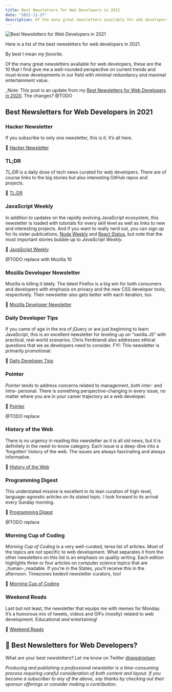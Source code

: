 ```yaml
---
title: Best Newsletters for Web Developers in 2021
date: "2021-11-27"
description: Of the many great newsletters available for web developers, these are the 10 that I find give me a well-rounded perspective on current trends and must-know developments in our field with minimal redundancy and maximal entertainment value.
---
```

![Best Newsletters for Web Developers in 2021](./jared-nielsen-2020-best-newsletters-web-developers.png)

Here is a list of the best newsletters for web developers in 2021.

By best I mean _my favorite_.

Of the many great newsletters available for web developers, these are the 10 that I find give me a well-rounded perspective on current trends and must-know developments in our field with minimal redundancy and maximal entertainment value.

_Note: This post is an update from my [Best Newsletters for Web Developers in 2020](http://jarednielsen.com/2020-best-newsletters-web-developers/). The changes? 
@TODO

## Best Newsletters for Web Developers in 2021

### Hacker Newsletter

If you subscribe to only one newsletter, this is it. It’s all here.

📨 [Hacker Newsletter](https://hackernewsletter.com/)


### TL;DR

_TL;DR_ is a daily dose of tech news curated for web developers. There are of course links to the big stories but also interesting GitHub repos and projects.

📨 [TL;DR](https://www.tldrnewsletter.com/)


### JavaScript Weekly

In addition to updates on the rapidly evolving JavaScript ecosystem, this newsletter is loaded with tutorials for every skill level as well as links to new and interesting projects. And if you want to really nerd out, you can sign up for its sister publications, [Node Weekly](https://nodeweekly.com/) and [React Status](https://react.statuscode.com/), but note that the most important stories bubble up to _JavaScript Weekly_.

📨 [JavaScript Weekly](https://javascriptweekly.com/)


@TODO replace with Mozilla 10
### Mozilla Developer Newsletter

Mozilla is killing it lately. The latest Firefox is a big win for both consumers and developers with emphasis on privacy and the new CSS developer tools, respectively. Their newsletter also gets better with each iteration, too.

📨 [Mozilla Developer Newsletter](https://www.mozilla.org/en-US/newsletter/developer/)



### Daily Developer Tips

If you came of age in the era of jQuery or are just beginning to learn JavaScript, this is an excellent newsletter for leveling up on “vanilla JS” with practical, real-world scenarios. Chris Ferdinandi also addresses ethical questions that we as developers need to consider. FYI: This newsletter is primarily promotional.

📨 [Daily Developer Tips](https://gomakethings.com/articles/?mc_cid=6eb9c466e4&mc_eid=c409540068)


### Pointer

_Pointer_ tends to address concerns related to management, both inter- and intra- personal. There is something perspective-changing in every issue, no matter where you are in your career trajectory as a web developer.

📨 [Pointer](http://www.pointer.io/)


@TODO replace
### History of the Web

There is no urgency in reading this newsletter as it is all old news, but it is definitely in the need-to-know category. Each issue is a deep-dive into a ‘forgotten’ history of the web. The issues are always fascinating and always informative.

📨 [History of the Web](https://thehistoryoftheweb.com/)


### Programming Digest

This understated missive is excellent in its lean curation of high-level, language-agnostic articles on its stated topic. I look forward to its arrival every Sunday morning.

📨 [Programming Digest](https://programmingdigest.net/)


@TODO replace
### Morning Cup of Coding

_Morning Cup of Coding_ is a very well-curated, terse list of articles. Most of the topics are _not_ specific to web development. What separates it from the other newsletters on this list is an emphasis on quality writing. Each edition highlights three or four articles on computer science topics that are _human-_readable. If you’re in the States, you’ll receive this in the afternoon. Timezones bedevil newsletter curators, too! 

📨 [Morning Cup of Coding](https://humanreadablemag.us18.list-manage.com/subscribe?u=ab0f46cf302c0ed836e0bf0ad&id=56b5f64c5f)



### Weekend Reads

Last but not least, the newsletter that equips me with memes for Monday. It’s a humorous mix of tweets, videos and GIFs (mostly) related to web development. Educational _and_ entertaining!

📨 [Weekend Reads](https://labnotes.org/)


## 📰 Best Newsletters for Web Developers?

What are your best newsletters? Let me know on Twitter [@jarednielsen](https://twitter.com/jarednielsen)

_Producing and publishing a professional newsletter is a time-consuming process requiring careful consideration of both content and layout. If you become a subscriber to any of the above, say thanks by checking out their sponsor offerings or consider making a contribution._
